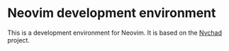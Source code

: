 Neovim development environment
==============================

This is a development environment for Neovim. It is based on the [Nvchad] project.

[Nvchad]: https://nvchad.com/ 
